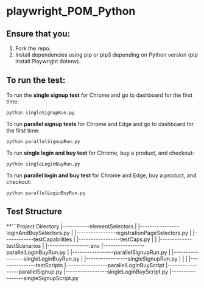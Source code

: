 # playwright_POM_Python

## Ensure that you:
1. Fork the repo.
2. Install dependencies using pip or pip3 depending on Python version (pip install Playwright dotenv).

## To run the test:
To run the **single signup test** for Chrome and go to dashboard for the first time:

`python singleSignupRun.py`

To run **parallel signup tests** for Chrome and Edge and go to dashboard for the first time:

`python parallelSignupRun.py`

To run **single login and buy test** for Chrome, buy a product, and checkout:

`python singleLoginBuyRun.py`

To run **parallel login and buy test** for Chrome and Edge, buy a product, and checkout:

`python parallelLoginBuyRun.py`

## Test Structure

**```Project Directory
        |-----------elementSelectors
        |                 |----------------loginAndBuySelectors.py
        |                 |----------------registrationPageSelectors.py
        |
        |------------testCapabilities
        |                 |-----------------testCaps.py
        |
        |
        |-------------testScenarios
        |                 |-----------------.env
                          |-----------------parallelLoginBuyRun.py
        |                 |-----------------parallelSignupRun.py
        |                 |-----------------singleLoginBuyRun.py
        |                 |-----------------singleSignupRun.py
        |
        |
        |
        |---------------testScripts
                          |-----------------parallelLoginBuyScript
                          |-----------------parallelSignup.py
                          |-----------------singleLoginBuyScript.py
                          |-----------------singleSignupScript.py
```**
